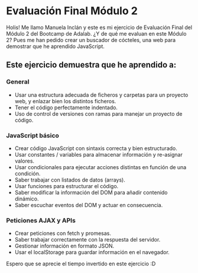 # Evaluación Final Módulo 2

Holis! Me llamo Manuela Inclán y este es mi ejercicio de Evaluación Final del Módulo 2 del Bootcamp de Adalab. ¿Y de qué me evaluan en este Módulo 2? Pues me han pedido crear un buscador de cócteles, una web para demostrar que he aprendido JavaScript.

## Este ejercicio demuestra que he aprendido a:

### General

- Usar una estructura adecuada de ficheros y carpetas para un proyecto web, y enlazar bien los
  distintos ficheros.
- Tener el código perfectamente indentado\.
- Uso de control de versiones con ramas para manejar un proyecto de código.

### JavaScript básico

- Crear código JavaScript con sintaxis correcta y bien estructurado.
- Usar constantes / variables para almacenar información y re-asignar valores.
- Usar condicionales para ejecutar acciones distintas en función de una condición.
- Saber trabajar con listados de datos (arrays).
- Usar funciones para estructurar el código.
- Saber modificar la información del DOM para añadir contenido dinámico.
- Saber escuchar eventos del DOM y actuar en consecuencia.

### Peticiones AJAX y APIs

- Crear peticiones con fetch y promesas.
- Saber trabajar correctamente con la respuesta del servidor.
- Gestionar información en formato JSON.
- Usar el localStorage para guardar información en el navegador.

Espero que se aprecie el tiempo invertido en este ejercicio :D
